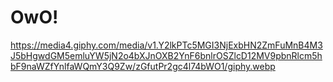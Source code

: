 # OwO!
https://media4.giphy.com/media/v1.Y2lkPTc5MGI3NjExbHN2ZmFuMnB4M3J5bHgwdGM5emluYW5jN2o4bXJnOXB2YnF6bnlrOSZlcD12MV9pbnRlcm5hbF9naWZfYnlfaWQmY3Q9Zw/zGfutPr2gc4l74bWO1/giphy.webp
